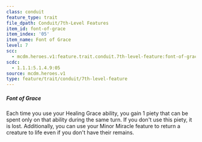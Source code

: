 ```yaml
---
class: conduit
feature_type: trait
file_dpath: Conduit/7th-Level Features
item_id: font-of-grace
item_index: '05'
item_name: Font of Grace
level: 7
scc:
  - mcdm.heroes.v1:feature.trait.conduit.7th-level-feature:font-of-grace
scdc:
  - 1.1.1:5.1.4.9:05
source: mcdm.heroes.v1
type: feature/trait/conduit/7th-level-feature
---
```


##### Font of Grace

Each time you use your Healing Grace ability, you gain 1 piety that can be spent only on that ability during the same turn. If you don't use this piety, it is lost. Additionally, you can use your Minor Miracle feature to return a creature to life even if you don't have their remains.
